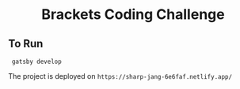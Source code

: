 <h1 align="center">
  Brackets Coding Challenge
</h1>

## To Run

``` gatsby develop```

The project is deployed on ```https://sharp-jang-6e6faf.netlify.app/```



